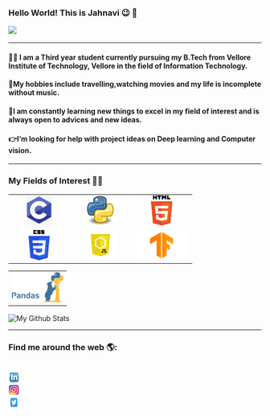 ### Hello World! This is Jahnavi :wink: :yellow_heart:
           

<img src="https://t3.ftcdn.net/jpg/00/83/64/26/360_F_83642646_XYHBCxJIFZNmbD6YjX0ZmhXQsTwaV2Is.jpg" width=200/></img>

------
#### :woman_student: I am a Third year student currently pursuing my B.Tech from Vellore Institute of Technology, Vellore in the field of Information Technology.
#### :dancers:My hobbies include travelling,watching movies and my life is incomplete without music. 
#### :open_book:I am constantly learning new things to excel in my field of interest and is always open to advices and new ideas.
#### :point_right:I’m looking for help with project ideas on Deep learning and Computer vision.

 ------ 
 ### My Fields of Interest :woman_technologist: 
 <table>
<tbody>
 <tr>
<td align="center" width="33%">
<img height=60px src="https://github.com/510jahnavi/510jahnavi/blob/main/Github%20Images/C%20language.png"> 
</td>
<td align="center" width="33%">
<img height=60px src="https://github.com/510jahnavi/510jahnavi/blob/main/Github%20Images/python.jfif"> 
</td>
<td align="center" width="33%">
<img height=60px src="https://github.com/510jahnavi/510jahnavi/blob/main/Github%20Images/html5.png"> 
</td>
 </tr>
 
 <tr>
<td align="center" width="33%">
<img height=60px src="https://github.com/510jahnavi/510jahnavi/blob/main/Github%20Images/css3.png"> 
</td>

 <td align="center" width="33%">
<img height=60px src="https://github.com/510jahnavi/510jahnavi/blob/main/Github%20Images/javascript.png"> 
</td>

<td align="center" width="33%">
<img height=60px src="https://github.com/510jahnavi/510jahnavi/blob/main/Github%20Images/tensorflow.png"> 
</td>
</tr>
</tbody>
</table>

<table>
 <tbody>
<tr>
<td align="center" width="100%">
<img height=60px src="https://github.com/510jahnavi/510jahnavi/blob/main/Github%20Images/pandas.png"> 
</td>
</tr>
</tbody> 
</table>

<p>
<img align="center" src="https://github-readme-stats.vercel.app/api?username=510jahnavi&&show_icons=true&count_private=true&include_all_commits=true" alt="My Github Stats">
</p>

------
### Find me around the web 🌎:
  
 <code>
<a href ="https://www.linkedin.com/in/jahnavi-mishra-613188182/" alt="Jahnavi's linkedin"><img src="https://github.com/510jahnavi/510jahnavi/blob/main/Github%20Images/linkedin.jfif" width="22" height="22"></img></a>
<a href =https://www.instagram.com/misjahnavi._.510/ alt="Jahnavi's instagram"><img src="https://github.com/510jahnavi/510jahnavi/blob/main/Github%20Images/instagram.jfif" width="22" height="22"></img></a>
<a href ="https://twitter.com/msgranger_said" alt="Jahnavi's twitter"><img src="https://github.com/510jahnavi/510jahnavi/blob/main/Github%20Images/twitter.jfif" width="22" height="22"></img></a>
</code>
 
  





